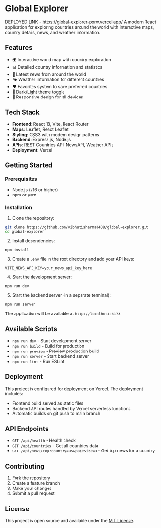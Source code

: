 # Global Explorer
DEPLOYED LINK - https://global-explorer-pxrw.vercel.app/
A modern React application for exploring countries around the world with interactive maps, country details, news, and weather information.


## Features

- 🌍 Interactive world map with country exploration
- 📊 Detailed country information and statistics
- 📰 Latest news from around the world
- 🌤️ Weather information for different countries
- ❤️ Favorites system to save preferred countries
- 🌙 Dark/Light theme toggle
- 📱 Responsive design for all devices

## Tech Stack

- **Frontend**: React 18, Vite, React Router
- **Maps**: Leaflet, React Leaflet
- **Styling**: CSS3 with modern design patterns
- **Backend**: Express.js, Node.js
- **APIs**: REST Countries API, NewsAPI, Weather APIs
- **Deployment**: Vercel

## Getting Started

### Prerequisites

- Node.js (v16 or higher)
- npm or yarn

### Installation

1. Clone the repository:
```bash
git clone https://github.com/vibhutisharma0408/global-explorer.git
cd global-explorer
```

2. Install dependencies:
```bash
npm install
```

3. Create a `.env` file in the root directory and add your API keys:
```env
VITE_NEWS_API_KEY=your_news_api_key_here
```

4. Start the development server:
```bash
npm run dev
```

5. Start the backend server (in a separate terminal):
```bash
npm run server
```

The application will be available at `http://localhost:5173`

## Available Scripts

- `npm run dev` - Start development server
- `npm run build` - Build for production
- `npm run preview` - Preview production build
- `npm run server` - Start backend server
- `npm run lint` - Run ESLint

## Deployment

This project is configured for deployment on Vercel. The deployment includes:

- Frontend build served as static files
- Backend API routes handled by Vercel serverless functions
- Automatic builds on git push to main branch

## API Endpoints

- `GET /api/health` - Health check
- `GET /api/countries` - Get all countries data
- `GET /api/news/top?country=US&pageSize=3` - Get top news for a country

## Contributing

1. Fork the repository
2. Create a feature branch
3. Make your changes
4. Submit a pull request

## License

This project is open source and available under the [MIT License](LICENSE).
